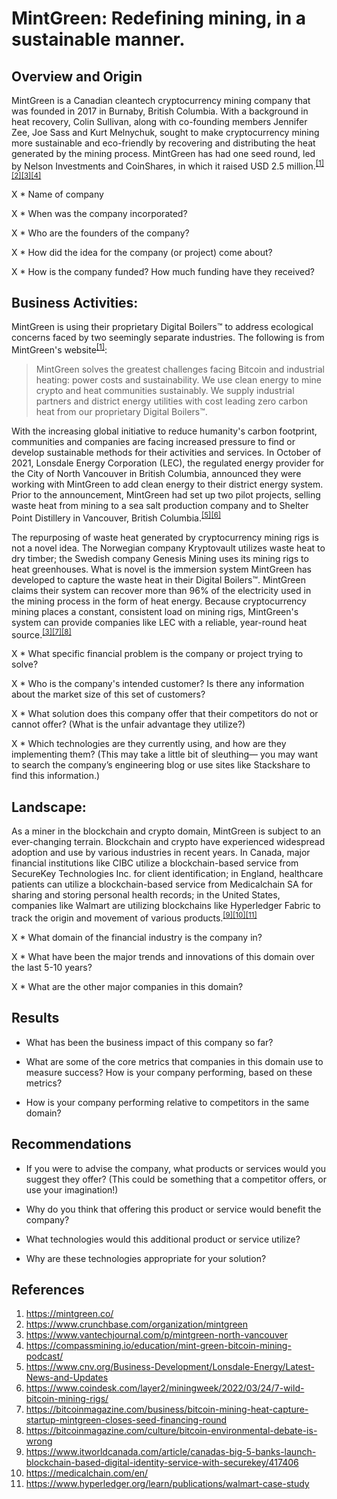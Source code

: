 # MintGreen: Redefining mining, in a sustainable manner.

## Overview and Origin

MintGreen is a Canadian cleantech cryptocurrency mining company that was founded in 2017 in Burnaby, British Columbia. With a background in heat recovery, Colin Sullivan, along with co-founding members Jennifer Zee, Joe Sass and Kurt Melnychuk, sought to make cryptocurrency mining more sustainable and eco-friendly by recovering and distributing the heat generated by the mining process. MintGreen has had one seed round, led by Nelson Investments and CoinShares, in which it raised USD 2.5 million.<sup>[[1]](#ref1)[[2]](#ref2)[[3]](#ref3)[[4]](#ref4)</sup>

X * Name of company

X * When was the company incorporated?

X * Who are the founders of the company?

X * How did the idea for the company (or project) come about?

X * How is the company funded? How much funding have they received?

## Business Activities:

MintGreen is using their proprietary Digital Boilers™ to address ecological concerns faced by two seemingly separate industries. The following is from MintGreen's website<sup>[[1]](#ref1)</sup>:
> MintGreen solves the greatest challenges facing Bitcoin and industrial heating: power costs and sustainability. We use clean energy to mine crypto and heat communities sustainably. We supply industrial partners and district energy utilities with cost leading zero carbon heat from our proprietary Digital Boilers™.

With the increasing global initiative to reduce humanity's carbon footprint, communities and companies are facing increased pressure to find or develop sustainable methods for their activities and services. In October of 2021, Lonsdale Energy Corporation (LEC), the regulated energy provider for the City of North Vancouver in British Columbia, announced they were working with MintGreen to add clean energy to their district energy system. Prior to the announcement, MintGreen had set up two pilot projects, selling waste heat from mining to a sea salt production company and to Shelter Point Distillery in Vancouver, British Columbia.<sup>[[5]](#ref5)[[6]](#ref6)</sup>

The repurposing of waste heat generated by cryptocurrency mining rigs is not a novel idea. The Norwegian company Kryptovault utilizes waste heat to dry timber; the Swedish company Genesis Mining uses its mining rigs to heat greenhouses. What is novel is the immersion system MintGreen has developed to capture the waste heat in their Digital Boilers™. MintGreen claims their system can recover more than 96% of the electricity used in the mining process in the form of heat energy. Because cryptocurrency mining places a constant, consistent load on mining rigs, MintGreen's system can provide companies like LEC with a reliable, year-round heat source.<sup>[[3]](#ref3)[[7]](#ref7)[[8]](#ref8)</sup>

X * What specific financial problem is the company or project trying to solve?

X * Who is the company's intended customer?  Is there any information about the market size of this set of customers?

X * What solution does this company offer that their competitors do not or cannot offer? (What is the unfair advantage they utilize?)

X * Which technologies are they currently using, and how are they implementing them? (This may take a little bit of sleuthing–– you may want to search the company’s engineering blog or use sites like Stackshare to find this information.)

## Landscape:

As a miner in the blockchain and crypto domain, MintGreen is subject to an ever-changing terrain. Blockchain and crypto have experienced widespread adoption and use by various industries in recent years. In Canada, major financial institutions like CIBC utilize a blockchain-based service from SecureKey Technologies Inc. for client identification; in England, healthcare patients can utilize a blockchain-based service from Medicalchain SA for sharing and storing personal health records; in the United States, companies like Walmart are utilizing blockchains like Hyperledger Fabric to track the origin and movement of various products.<sup>[[9]](#ref9)[[10]](#ref10)[[11]](#ref11)</sup>

X * What domain of the financial industry is the company in?

X * What have been the major trends and innovations of this domain over the last 5-10 years?

X * What are the other major companies in this domain?

## Results

* What has been the business impact of this company so far?

* What are some of the core metrics that companies in this domain use to measure success? How is your company performing, based on these metrics?

* How is your company performing relative to competitors in the same domain?

## Recommendations

* If you were to advise the company, what products or services would you suggest they offer? (This could be something that a competitor offers, or use your imagination!)

* Why do you think that offering this product or service would benefit the company?

* What technologies would this additional product or service utilize?

* Why are these technologies appropriate for your solution?

## References
1. <a name="ref1"></a>https://mintgreen.co/  
2. <a name="ref2"></a>https://www.crunchbase.com/organization/mintgreen  
3. <a name="ref3"></a>https://www.vantechjournal.com/p/mintgreen-north-vancouver  
4. <a name="ref4"></a>https://compassmining.io/education/mint-green-bitcoin-mining-podcast/  
5. <a name="ref5"></a>https://www.cnv.org/Business-Development/Lonsdale-Energy/Latest-News-and-Updates  
6. <a name="ref6"></a>https://www.coindesk.com/layer2/miningweek/2022/03/24/7-wild-bitcoin-mining-rigs/  
7. <a name="ref7"></a>https://bitcoinmagazine.com/business/bitcoin-mining-heat-capture-startup-mintgreen-closes-seed-financing-round  
8. <a name="ref8"></a>https://bitcoinmagazine.com/culture/bitcoin-environmental-debate-is-wrong  
9. <a name="ref9"></a>https://www.itworldcanada.com/article/canadas-big-5-banks-launch-blockchain-based-digital-identity-service-with-securekey/417406  
10. <a name="ref10"></a>https://medicalchain.com/en/  
11. <a name="ref11"></a>https://www.hyperledger.org/learn/publications/walmart-case-study
